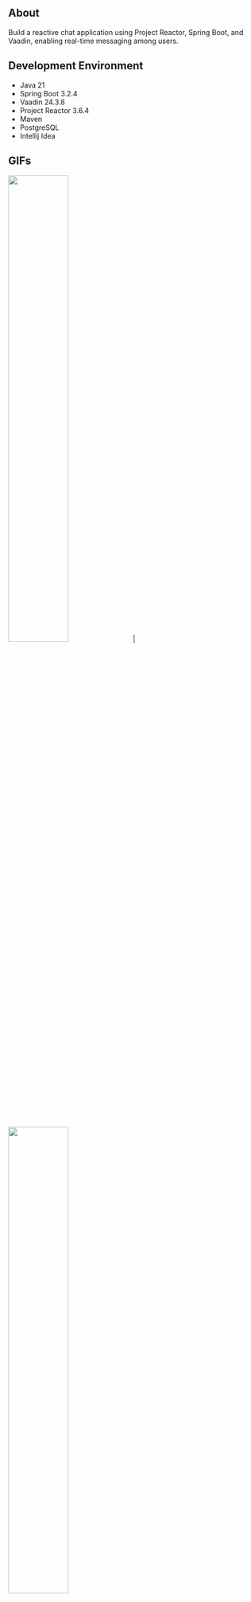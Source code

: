 ## About
Build a reactive chat application using Project Reactor, Spring Boot, and Vaadin, enabling real-time messaging among users.

## Development Environment
- Java 21
- Spring Boot 3.2.4
- Vaadin 24.3.8
- Project Reactor 3.6.4
- Maven
- PostgreSQL
- Intellij Idea

## GIFs

<div class = "container">
<img src = "https://github.com/Ali-Hassan33/Vaadin_App/assets/101888551/99cbc7ce-c468-4033-840d-a429b3f6ec9b" width = "49%"> | 
<img src = "https://github.com/Ali-Hassan33/Vaadin_App/assets/101888551/7e567c6d-9cbd-4acf-86eb-c9c91617f9f5" width = "49%">
</div>


<div class = "container">
<img src = "https://github.com/Ali-Hassan33/Vaadin_App/assets/101888551/8bc7f50e-a629-4cb5-ba87-9f3b335713c6" width = "49%"> |
<img src = "https://github.com/Ali-Hassan33/Vaadin_App/assets/101888551/db9495a6-de75-4b07-899b-f08e863d8b7c" width = "49%">
</div>


  

